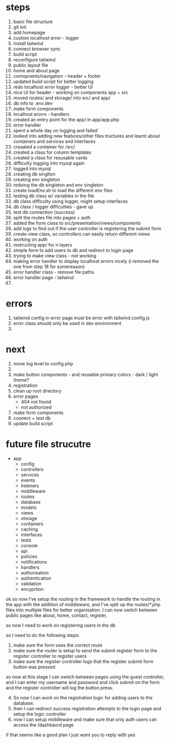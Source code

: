 # steps

1. basic file structure
2. git init
3. add homepage
4. custom localhost error - logger
5. install tailwind
6. connect browser sync
7. build script
8. reconfigure tailwind
9. public layout file 
10. home and about page
11. comopnents/navigation - header + footer
12. updated build script for better logging
13. redo localhost error logger - better UI
14. nice UI for header - working on components app + src
15. moved routes/ and storage/ into src/ and app/
16. db info to .env.dev 
17. make form components
18. localhost erorrs - handlers
19. created an entry point for the app/ in app/app.php
20. error handler
21. spent a whole day on logging and failed`
22. looked into adding new features/other files tructures and learnt about containers and services and interfaces
23. creaated a container for /src/ 
24. created a class for column templates
25. created a class for resusable cards
26. difficulty logging into mysql again
27. logged into mysql 
28. creating db singlton
29. creating env singleton
30. redoing the db singleton and env singleton
31. create loadEnv.sh to load the different env files 
32. testing db class w/ variables in the file
33. db class difficulty using logger, might setup interfaces 
34. db class / logger difficulties - gave up
35. test db connection (success)
36. split the routes file into pages + auth
37. added the form class to src/presentation/views/components
38. add logs to find out if the user controller is registering the submit form 
39. create view class, so controllers can easily return different views
40. working on auth
41. restructing app/ for n layers
42. simple form to add users to db and redirect to login page
43. trying to make view class - not working
44. making error handler to display localhost errors nicely (i removed the one from step 18 for somereason)
45. error handler class - remove file paths
46. error handler page - tailwind
47. 


# errors

1. tailwind config in error page must be error with tailwind.config.js
2. error class should only be used in dev environment
3. 

# next

1. move log level to config.php
1. 
1. make button components - and reusable primary colors - dark / light theme?
1. registration
1. clean up root directory
1. error pages 
    - 404 not found
    - not authorized
1. make form components
1. coonect + test db
1. update build script

# future file strucutre

- app
    - config
    - controllers
    - services
    - events
    - listeners
    - middleware
    - routes
    - database
    - models
    - views
    - storage
    - containers
    - caching
    - interfaces
    - tests
    - console
    - api
    - policies
    - notifications
    - handlers
    - authorisation
    - authentication
    - validation 
    - encyprtion






ok so now I've setup the routing in the framework to handle the routing in the app with the addition of middleware, and I've split up the routes/*.php files into multiple files for better organisation. I can now switch between public pages like about, home, contact, register, 

so now I need to work on registering users in the db

so I need to do the following steps: 
1. make sure the form uses the correct route
2. make sure the router is setup to send the submit register form to the register controller to register users
3. make sure the register controller logs that the register submit form button was pressed 

so now at this stage I can switch between pages using the guest controller, and I can enter my username and password and click submit on the form and the register controller will log the button press. 

4. So now I can work on the registration logic for adding users to the database. 
5. then I can redirect success registration attempts to the login page and setup the logic controller 
6. now I can setup middleware and make sure that only auth users can access the /dashbaord page

if that seems like a good plan I just want you to reply with yes
